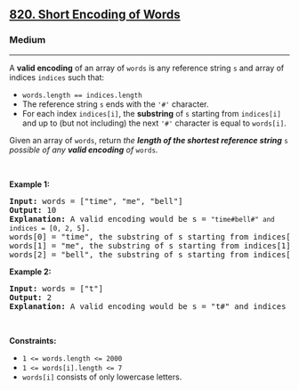 <h2><a href="https://leetcode.com/problems/short-encoding-of-words/">820. Short Encoding of Words</a></h2><h3>Medium</h3><hr><div bis_skin_checked="1"><p>A <strong>valid encoding</strong> of an array of <code>words</code> is any reference string <code>s</code> and array of indices <code>indices</code> such that:</p>

<ul>
	<li><code>words.length == indices.length</code></li>
	<li>The reference string <code>s</code> ends with the <code>'#'</code> character.</li>
	<li>For each index <code>indices[i]</code>, the <strong>substring</strong> of <code>s</code> starting from <code>indices[i]</code> and up to (but not including) the next <code>'#'</code> character is equal to <code>words[i]</code>.</li>
</ul>

<p>Given an array of <code>words</code>, return <em>the <strong>length of the shortest reference string</strong> </em><code>s</code><em> possible of any <strong>valid encoding</strong> of </em><code>words</code><em>.</em></p>

<p>&nbsp;</p>
<p><strong class="example">Example 1:</strong></p>

<pre><strong>Input:</strong> words = ["time", "me", "bell"]
<strong>Output:</strong> 10
<strong>Explanation:</strong> A valid encoding would be s = <code>"time#bell#" and indices = [0, 2, 5</code>].
words[0] = "time", the substring of s starting from indices[0] = 0 to the next '#' is underlined in "<u>time</u>#bell#"
words[1] = "me", the substring of s starting from indices[1] = 2 to the next '#' is underlined in "ti<u>me</u>#bell#"
words[2] = "bell", the substring of s starting from indices[2] = 5 to the next '#' is underlined in "time#<u>bell</u>#"
</pre>

<p><strong class="example">Example 2:</strong></p>

<pre><strong>Input:</strong> words = ["t"]
<strong>Output:</strong> 2
<strong>Explanation:</strong> A valid encoding would be s = "t#" and indices = [0].
</pre>

<p>&nbsp;</p>
<p><strong>Constraints:</strong></p>

<ul>
	<li><code>1 &lt;= words.length &lt;= 2000</code></li>
	<li><code>1 &lt;= words[i].length &lt;= 7</code></li>
	<li><code>words[i]</code> consists of only lowercase letters.</li>
</ul>
</div>